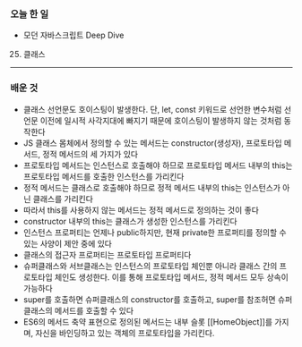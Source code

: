 ### 오늘 한 일
- 모던 자바스크립트 Deep Dive
25. 클래스
___
### 배운 것
- 클래스 선언문도 호이스팅이 발생한다. 단, let, const 키워드로 선언한 변수처럼 선언문 이전에 일시적 사각지대에 빠지기 때문에 호이스팅이 발생하지 않는 것처럼 동작한다
- JS 클래스 몸체에서 정의할 수 있는 메서드는 constructor(생성자), 프로토타입 메서드, 정적 메서드의 세 가지가 있다
- 프로토타입 메서드는 인스턴스로 호출해야 하므로 프로토타입 메서드 내부의 this는 프로토타입 메서드를 호출한 인스턴스를 가리킨다
- 정적 메서드는 클래스로 호출해야 하므로 정적 메서드 내부의 this는 인스턴스가 아닌 클래스를 가리킨다
- 따라서 this를 사용하지 않는 메서드는 정적 메서드로 정의하는 것이 좋다
- constructor 내부의 this는 클래스가 생성한 인스턴스를 가리킨다
- 인스턴스 프로퍼티는 언제나 public하지만, 현재 private한 프로퍼티를 정의할 수 있는 사양이 제안 중에 있다
- 클래스의 접근자 프로퍼티는 프로토타입 프로퍼티다
- 슈퍼클래스와 서브클래스는 인스턴스의 프로토타입 체인뿐 아니라 클래스 간의 프로토타입 체인도 생성한다. 이를 통해 프로토타입 메서드, 정적 메서드 모두 상속이 가능하다
- super를 호출하면 슈퍼클래스의 constructor를 호출하고, super를 참조허면 슈퍼클래스의 메서드를 호출할 수 있다
- ES6의 메서드 축약 표현으로 정의된 메서드는 내부 슬롯 [[HomeObject]]를 가지며, 자신을 바인딩하고 있는 객체의 프로토타입을 가리킨다.
